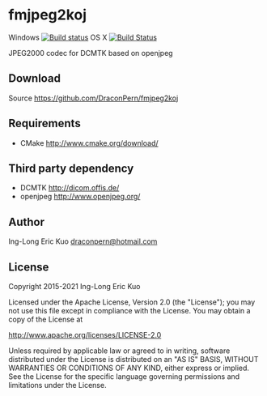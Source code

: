 # fmjpeg2koj
Windows [![Build status](https://ci.appveyor.com/api/projects/status/mk6procjyjwbed2d?svg=true)](https://ci.appveyor.com/project/DraconPern/fmjpeg2koj) OS X [![Build Status](https://app.travis-ci.com/DraconPern/fmjpeg2koj.svg?branch=master)](https://app.travis-ci.com/DraconPern/fmjpeg2koj)

JPEG2000 codec for DCMTK based on openjpeg

## Download
Source https://github.com/DraconPern/fmjpeg2koj

## Requirements
- CMake http://www.cmake.org/download/

## Third party dependency
- DCMTK http://dicom.offis.de/
- openjpeg http://www.openjpeg.org/

## Author
Ing-Long Eric Kuo <draconpern@hotmail.com>

## License
Copyright 2015-2021 Ing-Long Eric Kuo

Licensed under the Apache License, Version 2.0 (the "License");
you may not use this file except in compliance with the License.
You may obtain a copy of the License at

   http://www.apache.org/licenses/LICENSE-2.0

Unless required by applicable law or agreed to in writing, software
distributed under the License is distributed on an "AS IS" BASIS,
WITHOUT WARRANTIES OR CONDITIONS OF ANY KIND, either express or implied.
See the License for the specific language governing permissions and
limitations under the License.

